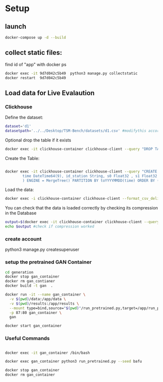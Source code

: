 # Setup 

## launch
```bash
docker-compose up -d --build
```  
## collect static files:
find id of "app" with docker ps
```bash
docker exec -it 9d7d042c5b49  python3 manage.py collectstatic
docker restart  9d7d042c5b49
```  
## Load data for Live Evalaution 

### Clickhouse

Define the dataset:
```bash
dataset='d1'
datasetpath='../../Desktop/TSM-Bench/datasets/d1.csv' #modifythis accordingly
```  

Optional drop the table if it exists
```bash 
docker exec -it clickhouse-container clickhouse-client --query "DROP TABLE IF EXISTS $dataset;"
```  

Create the Table:
```bash

docker exec -it clickhouse-container clickhouse-client --query "CREATE TABLE IF NOT EXISTS $dataset (  \
        time DateTime64(9), id_station String, s0 Float32 , s1 Float32 , s2 Float32 , s3 Float32 , s4 Float32 , s5 Float32 , s6 Float32 , s7 Float32 , s8 Float32 , s9 Float32 , s10 Float32 , s11 Float32 , s12 Float32 , s13 Float32 , s14 Float32 , s15 Float32 , s16 Float32 , s17 Float32 , s18 Float32 , s19 Float32 , s20 Float32 , s21 Float32 , s22 Float32 , s23 Float32 , s24 Float32 , s25 Float32 , s26 Float32 , s27 Float32 , s28 Float32 , s29 Float32 , s30 Float32 , s31 Float32 , s32 Float32 , s33 Float32 , s34 Float32 , s35 Float32 , s36 Float32 , s37 Float32 , s38 Float32 , s39 Float32 , s40 Float32 , s41 Float32 , s42 Float32 , s43 Float32 , s44 Float32 , s45 Float32 , s46 Float32 , s47 Float32 , s48 Float32 , s49 Float32 , s50 Float32 , s51 Float32 , s52 Float32 , s53 Float32 , s54 Float32 , s55 Float32 , s56 Float32 , s57 Float32 , s58 Float32 , s59 Float32 , s60 Float32 , s61 Float32 , s62 Float32 , s63 Float32 , s64 Float32 , s65 Float32 , s66 Float32 , s67 Float32 , s68 Float32 , s69 Float32 , s70 Float32 , s71 Float32 , s72 Float32 , s73 Float32 , s74 Float32 , s75 Float32 , s76 Float32 , s77 Float32 , s78 Float32 , s79 Float32 , s80 Float32 , s81 Float32 , s82 Float32 , s83 Float32 , s84 Float32 , s85 Float32 , s86 Float32 , s87 Float32 , s88 Float32 , s89 Float32 , s90 Float32 , s91 Float32 , s92 Float32 , s93 Float32 , s94 Float32 , s95 Float32 , s96 Float32 , s97 Float32 , s98 Float32 , s99 Float32 \
        ) ENGINE = MergeTree() PARTITION BY toYYYYMMDD(time) ORDER BY (id_station, time) Primary key (id_station, time);"

```  

Load the data:
```bash
docker exec -i clickhouse-container clickhouse-client --format_csv_delimiter="," -q "INSERT INTO $dataset FORMAT CSV" < $datasetpath
```  

You can check that the data is loaded correctly by checking its compression in the Database
```bash
output=$(docker exec -it clickhouse-container clickhouse-client --query "SELECT table, formatReadableSize(sum(bytes)) as size FROM system.parts WHERE active AND table='$dataset' GROUP BY table;")
echo $output #check if compression worked
```  


### create account
python3 manage.py createsuperuser


### setup the pretrained GAN Container
```bash
cd generation
docker stop gan_container
docker rm gan_contianer
docker build -t gan  .
```  

```bash
docker run -it --name gan_container \
  -v $(pwd)/data:/app/data \
  -v $(pwd)/results:/app/results \
  --mount type=bind,source="$(pwd)"/run_pretrained.py,target=/app/run_pretrained.py \
  -p 87:80 gan_container \
  gan 

docker start gan_container
```  

### Useful Commands
```bash

docker exec -it gan_container /bin/bash 

docker exec gan_container python3 run_pretrained.py --seed bafu

docker stop gan_container  
docker rm gan_container 
```  